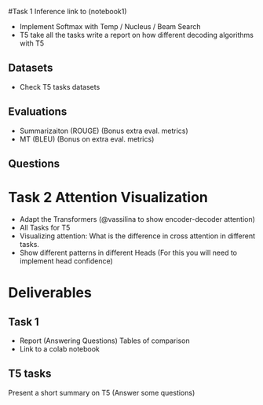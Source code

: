 #Task 1 Inference 
link to (notebook1)
- Implement Softmax with Temp / Nucleus / Beam Search
- T5 take all the tasks write a report on how different decoding algorithms with T5
 
## Datasets
- Check T5 tasks datasets

## Evaluations
- Summarizaiton (ROUGE) (Bonus extra eval. metrics) 
- MT (BLEU) (Bonus on extra eval. metrics)

## Questions

# Task 2 Attention Visualization 
- Adapt the Transformers (@vassilina to show encoder-decoder attention)
- All Tasks for T5
- Visualizing attention: What is the difference in cross attention in different tasks. 
- Show different patterns in different Heads (For this you will need to implement head confidence) 


# Deliverables


## Task 1 
- Report (Answering Questions) Tables of comparison 
- Link to a colab notebook


## T5 tasks 
Present a short summary on T5  (Answer some questions)
